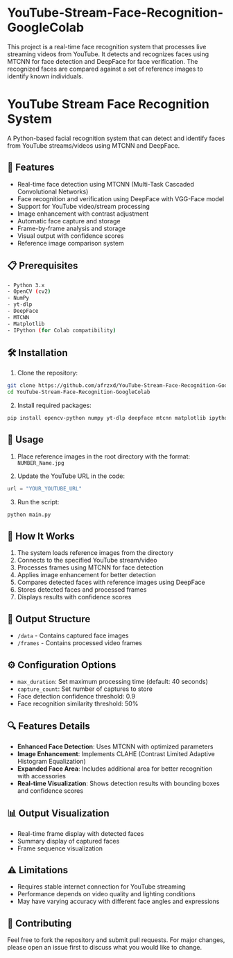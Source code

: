 # YouTube-Stream-Face-Recognition-GoogleColab
This project is a real-time face recognition system that processes live streaming videos from YouTube. It detects and recognizes faces using MTCNN for face detection and DeepFace for face verification. The recognized faces are compared against a set of reference images to identify known individuals.

# YouTube Stream Face Recognition System

A Python-based facial recognition system that can detect and identify faces from YouTube streams/videos using MTCNN and DeepFace.

## 🌟 Features

- Real-time face detection using MTCNN (Multi-Task Cascaded Convolutional Networks)
- Face recognition and verification using DeepFace with VGG-Face model
- Support for YouTube video/stream processing
- Image enhancement with contrast adjustment
- Automatic face capture and storage
- Frame-by-frame analysis and storage
- Visual output with confidence scores
- Reference image comparison system

## 📋 Prerequisites

```bash
- Python 3.x
- OpenCV (cv2)
- NumPy
- yt-dlp
- DeepFace
- MTCNN
- Matplotlib
- IPython (for Colab compatibility)
```

## 🛠️ Installation

1. Clone the repository:
```bash
git clone https://github.com/afrzxd/YouTube-Stream-Face-Recognition-GoogleColab.git
cd YouTube-Stream-Face-Recognition-GoogleColab
```

2. Install required packages:
```bash
pip install opencv-python numpy yt-dlp deepface mtcnn matplotlib ipython
```

## 📝 Usage

1. Place reference images in the root directory with the format: `NUMBER_Name.jpg`

2. Update the YouTube URL in the code:
```python
url = "YOUR_YOUTUBE_URL"
```

3. Run the script:
```python
python main.py
```

## 🎯 How It Works

1. The system loads reference images from the directory
2. Connects to the specified YouTube stream/video
3. Processes frames using MTCNN for face detection
4. Applies image enhancement for better detection
5. Compares detected faces with reference images using DeepFace
6. Stores detected faces and processed frames
7. Displays results with confidence scores

## 📂 Output Structure

- `/data` - Contains captured face images
- `/frames` - Contains processed video frames

## ⚙️ Configuration Options

- `max_duration`: Set maximum processing time (default: 40 seconds)
- `capture_count`: Set number of captures to store
- Face detection confidence threshold: 0.9
- Face recognition similarity threshold: 50%

## 🔍 Features Details

- **Enhanced Face Detection**: Uses MTCNN with optimized parameters
- **Image Enhancement**: Implements CLAHE (Contrast Limited Adaptive Histogram Equalization)
- **Expanded Face Area**: Includes additional area for better recognition with accessories
- **Real-time Visualization**: Shows detection results with bounding boxes and confidence scores

## 📊 Output Visualization

- Real-time frame display with detected faces
- Summary display of captured faces
- Frame sequence visualization

## ⚠️ Limitations

- Requires stable internet connection for YouTube streaming
- Performance depends on video quality and lighting conditions
- May have varying accuracy with different face angles and expressions

## 🤝 Contributing

Feel free to fork the repository and submit pull requests. For major changes, please open an issue first to discuss what you would like to change.

